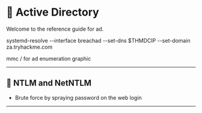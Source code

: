 # 🎡 Active Directory

Welcome to the reference guide for ad.

systemd-resolve --interface breachad --set-dns $THMDCIP --set-domain za.tryhackme.com

mmc / for ad enumeration graphic

---

## 🍉 NTLM and NetNTLM

- Brute force by spraying password on the web login

---
